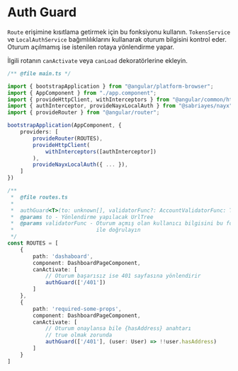 # Auth Guard

`Route` erişimine kısıtlama getirmek için bu fonksiyonu kullanın. `TokensService` ve `LocalAuthService`
bağımlılıklarını kullanarak oturum bilgisini kontrol eder. Oturum açılmamış ise
istenilen rotaya yönlendirme yapar.

İlgili rotanın `canActivate` veya `canLoad` dekoratörlerine ekleyin.

```ts
/** @file main.ts */

import { bootstrapApplication } from "@angular/platform-browser";
import { AppComponent } from "./app.component";
import { provideHttpClient, withInterceptors } from "@angular/common/http";
import { authInterceptor, provideNayxLocalAuth } from "@sabriayes/nayx";
import { provideRouter } from "@angular/router";

bootstrapApplication(AppComponent, {
    providers: [
        provideRouter(ROUTES),
        provideHttpClient(
            withInterceptors([authInterceptor])
        ),
        provideNayxLocalAuth({ ... }),
    ]
})
```

```ts
/**
 *  @file routes.ts
 *  
 *  authGuard<T>(to: unknown[], validatorFunc?: AccountValidatorFunc: T): Observable<true>;
 *  @params to - Yönlendirme yapılacak UrlTree
 *  @params validatorFunc - Oturum açmış olan kullanıcı bilgisini bu fonksiyon 
 *                          ile doğrulayın
 */
const ROUTES = [
    {
        path: 'dashaboard',
        component: DashboardPageComponent,
        canActivate: [
            // Oturum başarısız ise 401 sayfasına yönlendirir
            authGuard(['/401'])
        ]
    },
    {
        path: 'required-some-props',
        component: DashboardPageComponent,
        canActivate: [
            // Oturum onaylansa bile {hasAddress} anahtarı 
            // true olmak zorunda
            authGuard(['/401'], (user: User) => !!user.hasAddress)
        ]
    }
]
```